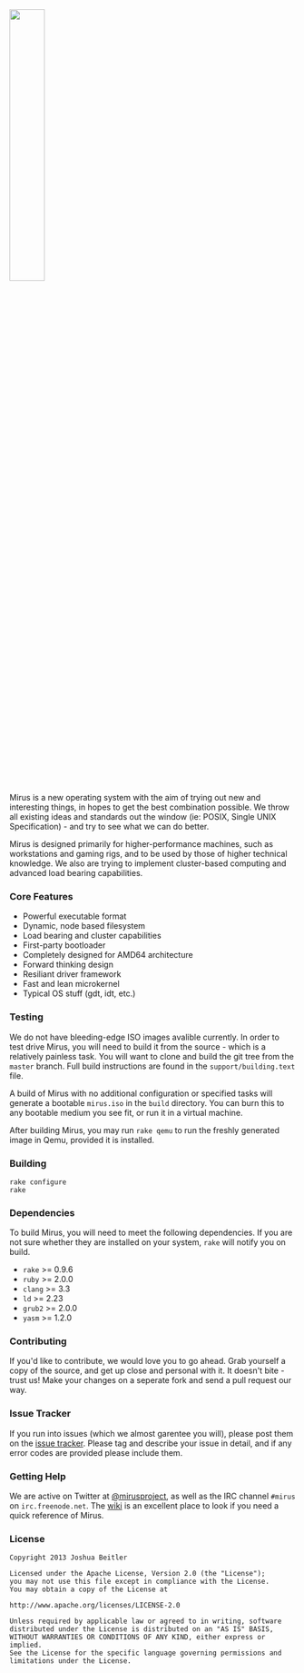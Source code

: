 <img src="https://raw.github.com/joshbeitler/mirus/newsrc/documentation/resc/img/logo-type-black.png" width="35%" />

Mirus is a new operating system with the aim of trying out new and interesting things, in hopes to get the best combination possible. We throw all existing ideas and standards out the window (ie: POSIX, Single UNIX Specification) - and try to see what we can do better.

Mirus is designed primarily for higher-performance machines, such as workstations and gaming rigs, and to be used by those of higher technical knowledge. We also are trying to implement cluster-based computing and advanced load bearing capabilities.

### Core Features
* Powerful executable format
* Dynamic, node based filesystem
* Load bearing and cluster capabilities
* First-party bootloader
* Completely designed for AMD64 architecture
* Forward thinking design
* Resiliant driver framework
* Fast and lean microkernel
* Typical OS stuff (gdt, idt, etc.)

### Testing
We do not have bleeding-edge ISO images avalible currently.  In order to test drive Mirus, you will need to build it from the source - which is a relatively painless task.  You will want to clone and build the git tree from the `master` branch.  Full build instructions are found in the `support/building.text` file.

A build of Mirus with no additional configuration or specified tasks will generate a bootable `mirus.iso` in the `build` directory.  You can burn this to any bootable medium you see fit, or run it in a virtual machine.

After building Mirus, you may run `rake qemu` to run the freshly generated image in Qemu, provided it is installed.

### Building
```
rake configure
rake
```

### Dependencies
To build Mirus, you will need to meet the following dependencies.  If you are not sure whether they are installed on your system, `rake` will notify you on build.

* `rake` >= 0.9.6
* `ruby` >= 2.0.0
* `clang` >= 3.3
* `ld` >= 2.23
* `grub2` >= 2.0.0
* `yasm` >= 1.2.0

### Contributing
If you'd like to contribute, we would love you to go ahead.  Grab yourself a copy of the source, and get up close and personal with it.  It doesn't bite - trust us!  Make your changes on a seperate fork and send a pull request our way.

### Issue Tracker
If you run into issues (which we almost garentee you will), please post them on the [issue tracker](https://github.com/joshbeitler/mirus/issues).  Please tag and describe your issue in detail, and if any error codes are provided please include them.

### Getting Help
We are active on Twitter at [@mirusproject](http://twitter.com/mirusproject), as well as the IRC channel `#mirus` on `irc.freenode.net`.  The [wiki](https://github.com/joshbeitler/mirus/wiki) is an excellent place to look if you need a quick reference of Mirus.

### License
```
Copyright 2013 Joshua Beitler

Licensed under the Apache License, Version 2.0 (the "License");
you may not use this file except in compliance with the License.
You may obtain a copy of the License at

http://www.apache.org/licenses/LICENSE-2.0

Unless required by applicable law or agreed to in writing, software
distributed under the License is distributed on an "AS IS" BASIS,
WITHOUT WARRANTIES OR CONDITIONS OF ANY KIND, either express or implied.
See the License for the specific language governing permissions and
limitations under the License.
```